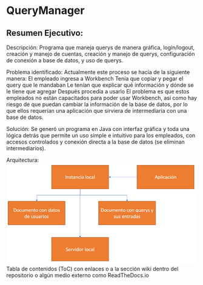 # QueryManager
## Resumen Ejecutivo:
Descripción: Programa que maneja querys de manera gráfica, login/logout, creación y manejo de cuentas, creación y manejo de querys, configuración de conexión a base de datos, y uso de querys.

Problema identificado: 
Actualmente este proceso se hacía de la siguiente manera:
  El empleado ingresa a Workbench
  Tenía que copiar y pegar el query que le mandaban
  Le tenían que explicar qué información y dónde se le tiene que agregar
  Después procedía a usarlo
  El problema es que estos empleados no están capacitados para poder usar Workbench, así como hay riesgo de que puedan cambiar la información de la base de datos, por lo que ellos requerían una aplicación que sirviera de intermediaria con una base de datos.
  
Solución: Se generó un programa en Java con interfaz gráfica y toda una lógica detrás que permite un uso simple e intuitivo para los empleados, con accesos controlados y conexión directa a la base de datos (se eliminan intermediarios).

Arquitectura:
![alt text](https://github.com/AlbertoEu/QueryManager/blob/Pantallas/src/Images/Arquitectura.png)
Tabla de contenidos (ToC) con enlaces o a la sección wiki dentro del repositorio o algún medio externo como ReadTheDocs.io
